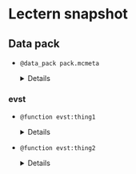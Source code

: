 # Lectern snapshot

## Data pack

- `@data_pack pack.mcmeta`

  <details>

  ```json
  {
    "pack": {
      "pack_format": 10,
      "description": ""
    }
  }
  ```

  </details>

### evst

- `@function evst:thing1`

  <details>

  ```mcfunction
  @function this is invalid
  ```

  </details>

- `@function evst:thing2`

  <details>

  ```mcfunction
  @function this is invalid
  ```

  </details>
